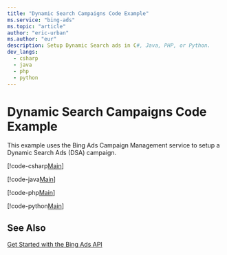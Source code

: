 ```yaml
---
title: "Dynamic Search Campaigns Code Example"
ms.service: "bing-ads"
ms.topic: "article"
author: "eric-urban"
ms.author: "eur"
description: Setup Dynamic Search ads in C#, Java, PHP, or Python.
dev_langs:
  - csharp
  - java
  - php
  - python
---
```

# Dynamic Search Campaigns Code Example
This example uses the Bing Ads Campaign Management service to setup a Dynamic Search Ads (DSA) campaign.

[!code-csharp[Main](../../BingAds-dotNet-SDK/examples/BingAdsExamples/BingAdsExamplesLibrary/v11/DynamicSearchCampaigns.cs)]

[!code-java[Main](../../BingAds-Java-SDK/examples/BingAdsDesktopApp/src/main/java/com/microsoft/bingads/examples/v11/DynamicSearchCampaigns.java)]

[!code-php[Main](../../BingAds-PHP-SDK/samples/V11/DynamicSearchAds.php)]

[!code-python[Main](../../BingAds-Python-SDK/examples/BingAdsPythonConsoleExamples/BingAdsPythonConsoleExamples/v11/dynamic_search_campaigns.py)]

## See Also
[Get Started with the Bing Ads API](../guides/get-started.md)  
